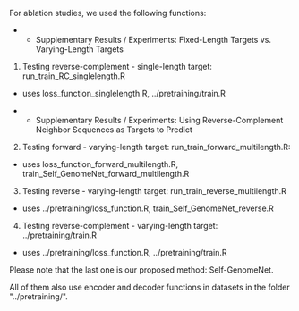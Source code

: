 For ablation studies, we used the following functions:

- - Supplementary Results / Experiments: Fixed-Length Targets vs. Varying-Length Targets

1. Testing reverse-complement - single-length target: run_train_RC_singlelength.R
- uses loss_function_singlelength.R, ../pretraining/train.R

- - Supplementary Results / Experiments: Using Reverse-Complement Neighbor Sequences as Targets to Predict

2. Testing forward - varying-length target: run_train_forward_multilength.R:
- uses loss_function_forward_multilength.R, train_Self_GenomeNet_forward_multilength.R

3. Testing reverse - varying-length target: run_train_reverse_multilength.R
- uses ../pretraining/loss_function.R, train_Self_GenomeNet_reverse.R

4. Testing reverse-complement - varying-length target: ../pretraining/train.R
- uses ../pretraining/loss_function.R, ../pretraining/train.R

Please note that the last one is our proposed method: Self-GenomeNet.

All of them also use encoder and decoder functions in datasets in the folder "../pretraining/".
